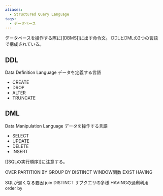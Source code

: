```yaml
---
aliases:
  - Structured Query Language
tags:
  - データベース
---
```

データベースを操作する際に[[DBMS]]に出す命令文。
DDLとDMLの2つの言語で構成されている。
## DDL
Data Definition Language
データを定義する言語
- CREATE
- DROP
- ALTER
- TRUNCATE
## DML
Data Manipulation Language
データを操作する言語
- SELECT
- UPDATE
- DELETE
- INSERT 

[[SQLの実行順序]]に注意する。

OVER
PARTITION BY
GROUP BY
DISTINCT
WINDOW関数
EXIST
HAVING

SQLが遅くなる要因
join
DISTINCT
サブクエリの多様
HAVINGの過剰利用
order by
